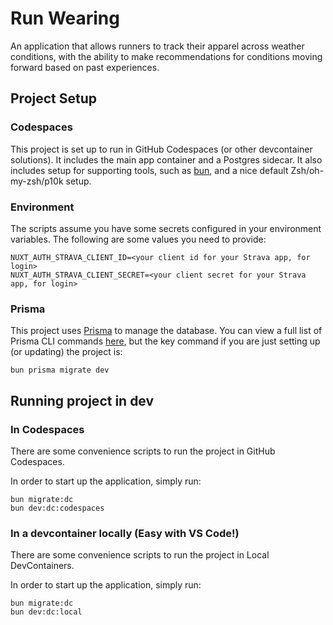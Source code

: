 # Run Wearing

An application that allows runners to track their apparel across weather conditions, with the ability to make recommendations for conditions moving forward based on past experiences.

## Project Setup

### Codespaces

This project is set up to run in GitHub Codespaces (or other devcontainer solutions). It includes the main app container and a Postgres sidecar. It also includes setup for supporting tools, such as [bun](https://bun.sh/), and a nice default Zsh/oh-my-zsh/p10k setup.

### Environment

The scripts assume you have some secrets configured in your environment variables. The following are some values you need to provide:
```
NUXT_AUTH_STRAVA_CLIENT_ID=<your client id for your Strava app, for login>
NUXT_AUTH_STRAVA_CLIENT_SECRET=<your client secret for your Strava app, for login>
```

### Prisma

This project uses [Prisma](https://www.prisma.io/) to manage the database. You can view a full list of Prisma CLI commands [here](https://www.prisma.io/docs/orm/reference/prisma-cli-reference), but the key command if you are just setting up (or updating) the project is:
```
bun prisma migrate dev
```

## Running project in dev

### In Codespaces

There are some convenience scripts to run the project in GitHub Codespaces.

In order to start up the application, simply run:
```
bun migrate:dc
bun dev:dc:codespaces
```

### In a devcontainer locally (Easy with VS Code!)
There are some convenience scripts to run the project in Local DevContainers.

In order to start up the application, simply run:
```
bun migrate:dc
bun dev:dc:local
```

